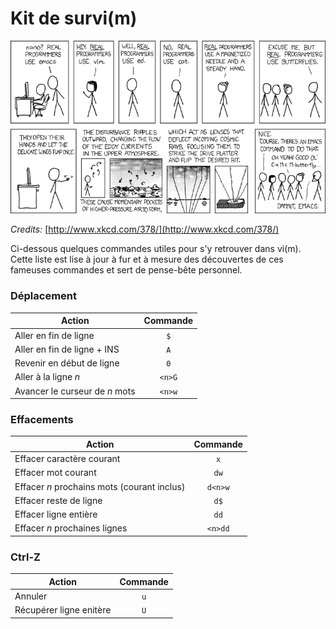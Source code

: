 # Kit de survi(m)

![xkcd_comic](img/xkcd_378.png)

*Credits:* [http://www.xkcd.com/378/](http://www.xkcd.com/378/)


Ci-dessous quelques commandes utiles pour s'y retrouver dans vi(m). Cette liste est lise à jour à fur et à mesure des découvertes de ces fameuses commandes et sert de pense-bête personnel.

### Déplacement

| Action | Commande |
| --- | :---: |
| Aller en fin de ligne | `$` |
| Aller en fin de ligne + INS | `A` |
| Revenir en début de ligne | `0` |
| Aller à la ligne *n* | `<n>G` |
| Avancer le curseur de *n* mots | `<n>w` |

### Effacements

| Action | Commande |
| --- | :---: |
| Effacer caractère courant | `x` |
| Effacer mot courant | `dw` |
| Effacer *n* prochains mots (courant inclus) | `d<n>w` |
| Effacer reste de ligne | `d$` |
| Effacer ligne entière | `dd` |
| Effacer *n* prochaines lignes | `<n>dd` |

### Ctrl-Z
| Action | Commande |
| --- | :---: |
| Annuler | `u` |
| Récupérer ligne enitère | `U` |
